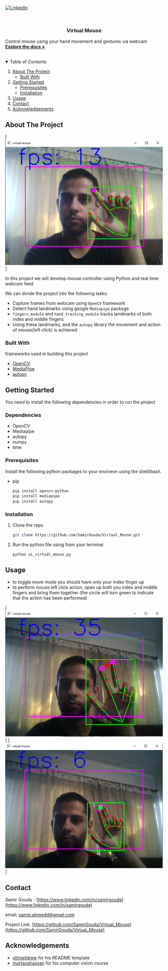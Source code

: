 <!--
*** This README markdown is built from the following repo
*** https://github.com/othneildrew/Best-README-Template
-->



<!-- PROJECT SHIELDS -->
<!--
*** Reference links are enclosed in brackets [ ] instead of parentheses ( ).
*** https://www.markdownguide.org/basic-syntax/#reference-style-links
-->

[![LinkedIn][linkedin-shield]][linkedin-url]



<!-- PROJECT LOGO -->
<br />


  <h3 align="center">Virtual Mouse</h3>

  <p align="left">
    Control mouse using your hand movement and gestures via webcam
    <br />
    <a href="https://github.com/SamirGouda/Virtual_Mouse"><strong>Explore the docs »</strong></a>
    <br />
    <br />
  </p>
</p>



<!-- TABLE OF CONTENTS -->
<details open="open">
  <summary>Table of Contents</summary>
  <ol>
    <li>
      <a href="#about-the-project">About The Project</a>
      <ul>
        <li><a href="#built-with">Built With</a></li>
      </ul>
    </li>
    <li>
      <a href="#getting-started">Getting Started</a>
      <ul>
        <li><a href="#prerequisites">Prerequisites</a></li>
        <li><a href="#installation">Installation</a></li>
      </ul>
    </li>
    <li><a href="#usage">Usage</a></li>
    <li><a href="#contact">Contact</a></li>
    <li><a href="#acknowledgements">Acknowledgements</a></li>
  </ol>
</details>



<!-- ABOUT THE PROJECT -->
## About The Project

[![Product Name Screen Shot][product-screenshot]]

In this project we will develop mouse controller using Python and real time webcam feed

We can divide the project into the following tasks:
* Capture frames from webcam using `OpenCV` framework
* Detect hand landmarks using google `Mediapipe` package
* `fingers_module` and `hand_tracking_module` tracks landmarks of both index and middle fingers 
* Using these landmarks, and the `autopy` library the movement and action of mouse(left click) is achieved


### Built With

frameworks used in building this project

* [OpenCV](https://opencv.org)
* [MediaPipe](https://mediapipe.dev)
* [autopy](https://pypi.org/project/autopy/)


<!-- GETTING STARTED -->
## Getting Started

You need to install the following dependencies in order to run the project
### Dependencies
- OpenCV
- Mediapipe
- autopy
- numpy
- time

### Prerequisites

Install the following python packages to your env/vevn using the shell/bash.
* pip
  ```sh
  pip install opencv-python
  pip install mediapipe
  pip install autopy
  ```

### Installation

1. Clone the repo
   ```sh
   git clone https://github.com/SamirGouda/Virtual_Mouse.git
   ```
   
2. Run the python file using from your terminal
   ```shell
   python ai_virtual_mouse.py
   ```



<!-- USAGE EXAMPLES -->
## Usage

- to toggle move mode you should have only your index finger up
- to perform mouse left click action, open up both you index and middle fingers and 
bring them together (the circle will turn green to indicate that the action has been performed)

[![fingers far from each other][screenshot-2]]
[![fingers close to each other][screenshot-3]]

<!-- CONTACT -->
## Contact

Samir Gouda - [https://www.linkedin.com/in/samirgouda](https://www.linkedin.com/in/samirgouda) 

email: [samiir.ahmedd@gmail.com](mailto:samiir.ahmedd@gmail.com)

Project Link: [https://github.com/SamirGouda/Virtual_Mouse](https://github.com/SamirGouda/Virtual_Mouse)



<!-- ACKNOWLEDGEMENTS -->
## Acknowledgements

* [othneildrew](https://github.com/othneildrew/) for his README template
* [murtazahassan](https://github.com/murtazahassan) for his computer vision course  




<!-- MARKDOWN LINKS & IMAGES -->
<!-- https://www.markdownguide.org/basic-syntax/#reference-style-links -->

[linkedin-shield]: https://img.shields.io/badge/-LinkedIn-black.svg?style=for-the-badge&logo=linkedin&colorB=555
[linkedin-url]: https://www.linkedin.com/in/samirgouda/
[product-screenshot]: images/1.png
[screenshot-2]: images/2.png
[screenshot-3]: images/3.png